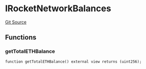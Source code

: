# IRocketNetworkBalances
[Git Source](https://github.com/larrythecucumber321/protocol/blob/0e60393685a4ae7994ac986273cdfa4cf9c069ed/contracts/plugins/assets/rocket-eth/IRocketNetworkBalances.sol)


## Functions
### getTotalETHBalance


```solidity
function getTotalETHBalance() external view returns (uint256);
```

